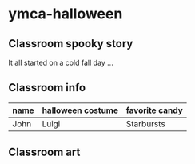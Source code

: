# ymca-halloween

## Classroom spooky story
It all started on a cold fall day ...

## Classroom info
| name | halloween costume | favorite candy |
| --- | --- | --- |
| John | Luigi | Starbursts| 

## Classroom art
